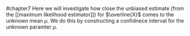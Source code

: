 #chapter7
Here we will investigate how close the unbiased estimate (from the [[maximum likelihood estimator]]) for $\overline{X}$ comes to the unknown mean $\mu$. We do this by constructing a confidnece interval for the unknown paramter $\mu$.